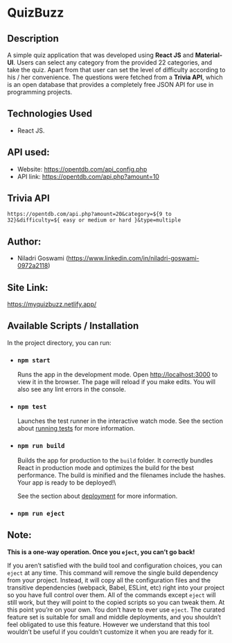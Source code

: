 # QuizBuzz

## Description

A simple quiz application that was developed using **React JS** and **Material-UI**. Users can select any category from the provided 22 categories, and take the quiz. Apart from that user can set the level of difficulty according to his / her convenience. The questions were fetched from a **Trivia API**, which is an open database that provides a completely free JSON API for use in programming projects.

## Technologies Used
  * React JS.

## API used:
  * Website: https://opentdb.com/api_config.php
  * API link: https://opentdb.com/api.php?amount=10
  
## Trivia API

`https://opentdb.com/api.php?amount=20&category=${9 to 32}&difficulty=${ easy or medium or hard }&type=multiple`

## Author:
  * Niladri Goswami (https://www.linkedin.com/in/niladri-goswami-0972a2118)

## Site Link:
https://myquizbuzz.netlify.app/

## Available Scripts / Installation

In the project directory, you can run:

* ### `npm start`

  Runs the app in the development mode. Open [http://localhost:3000](http://localhost:3000) to view it in the browser. The page will reload if you make edits. You will also see any lint errors in the console.

* ### `npm test`

  Launches the test runner in the interactive watch mode. See the section about [running tests](https://facebook.github.io/create-react-app/docs/running-tests) for more information.

* ### `npm run build`

  Builds the app for production to the `build` folder. It correctly bundles React in production mode and optimizes the build for the best performance. The build is minified and the filenames include the hashes. Your app is ready to be deployed!\

  See the section about [deployment](https://facebook.github.io/create-react-app/docs/deployment) for more information.

* ### `npm run eject`

## Note: 
  **This is a one-way operation. Once you `eject`, you can’t go back!**

  If you aren’t satisfied with the build tool and configuration choices, you can `eject` at any time. This command will remove the single build dependency from your project. Instead, it will copy all the configuration files and the transitive dependencies (webpack, Babel, ESLint, etc) right into your project so you have full control over them. All of the commands except `eject` will still work, but they will point to the copied scripts so you can tweak them. At this point you’re on your own. You don’t have to ever use `eject`. The curated feature set is suitable for small and middle deployments, and you shouldn’t feel obligated to use this feature. However we understand that this tool wouldn’t be useful if you couldn’t customize it when you are ready for it.
